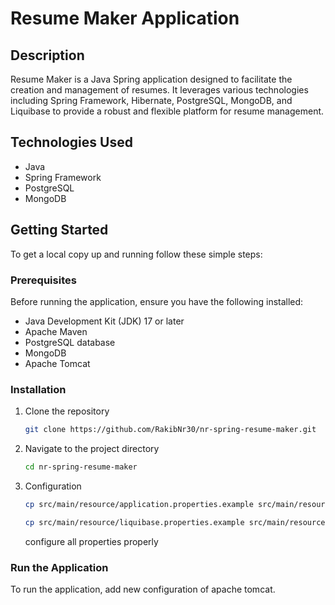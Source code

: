 # Resume Maker Application

## Description

Resume Maker is a Java Spring application designed to facilitate the creation and management of resumes. It leverages
various technologies including Spring Framework, Hibernate, PostgreSQL, MongoDB, and Liquibase to provide a robust and
flexible platform for resume management.

## Technologies Used

- Java
- Spring Framework
- PostgreSQL
- MongoDB

## Getting Started

To get a local copy up and running follow these simple steps:

### Prerequisites

Before running the application, ensure you have the following installed:

- Java Development Kit (JDK) 17 or later
- Apache Maven
- PostgreSQL database
- MongoDB
- Apache Tomcat

### Installation

1. Clone the repository
   ```sh
   git clone https://github.com/RakibNr30/nr-spring-resume-maker.git

2. Navigate to the project directory
   ```sh
   cd nr-spring-resume-maker

3. Configuration
   ```sh
   cp src/main/resource/application.properties.example src/main/resource/application.properties
   ```
   ```sh
   cp src/main/resource/liquibase.properties.example src/main/resource/liquibase.properties
   ```
   configure all properties properly

### Run the Application
   To run the application, add new configuration of apache tomcat.